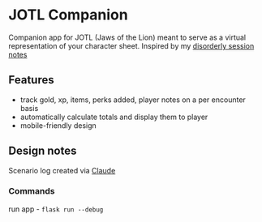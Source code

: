 # JOTL Companion
Companion app for JOTL (Jaws of the Lion) meant to serve as a virtual representation of your character sheet. Inspired by my [disorderly session notes](https://github.com/mcclellangg/PARA/blob/master/4_Resources/Gaming/JOTL/Red%20Guard%20Sheet.md)

## Features
- track gold, xp, items, perks added, player notes on a per encounter basis
- automatically calculate totals and display them to player
- mobile-friendly design

## Design notes
Scenario log created via [Claude](https://claude.ai/public/artifacts/c78b5bc0-21f5-4b75-a5c7-38e383844d6b)

### Commands
run app - `flask run --debug`